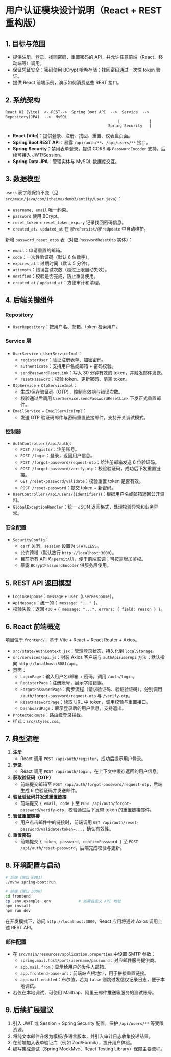 # 用户认证模块设计说明（React + REST 重构版）

## 1. 目标与范围

- 提供注册、登录、找回密码、重置密码的 API，并允许任意前端（React、移动端等）调用。
- 保证凭证安全：密码使用 BCrypt 哈希存储；找回密码通过一次性 token 验证。
- 提供 React 前端示例，演示如何消费这些 REST 接口。

## 2. 系统架构

```
React UI (Vite)  <--REST-->  Spring Boot API  -->  Service  -->  Repository(JPA)  -->  MySQL
                                                 |             |
                                             Spring Security   |
```

- **React (Vite)**：提供登录、注册、找回、重置、仪表盘页面。
- **Spring Boot REST API**：暴露 `/api/auth/**`、`/api/users/**` 接口。
- **Spring Security**：禁用表单登录，提供 CORS 与 `PasswordEncoder` 支持，后续可接入 JWT/Session。
- **Spring Data JPA**：管理实体与 MySQL 数据库交互。

## 3. 数据模型

`users` 表字段保持不变（见 `src/main/java/com/itheima/demo3/entity/User.java`）：

- `username`、`email` 唯一约束。
- `password` 使用 BCrypt。
- `reset_token` + `reset_token_expiry` 记录找回密码信息。
- `created_at`、`updated_at` 在 `@PrePersist/@PreUpdate` 中自动维护。

新增 `password_reset_otps` 表（对应 `PasswordResetOtp` 实体）：

- `email`：申请重置的邮箱。
- `code`：一次性验证码（默认 6 位数字）。
- `expires_at`：过期时间（默认 5 分钟）。
- `attempts`：错误尝试次数（超过上限自动失效）。
- `verified`：校验是否完成，防止重复使用。
- `created_at` / `updated_at`：方便审计和清理。

## 4. 后端关键组件

### Repository
- `UserRepository`：按用户名、邮箱、token 检索用户。

### Service 层
- `UserService` + `UserServiceImpl`：
  - `registerUser`：验证注册表单、加密密码。
  - `authenticate`：支持用户名或邮箱 + 密码校验。
  - `sendPasswordResetLink`：写入 30 分钟有效的 token，并触发邮件发送。
  - `resetPassword`：校验 token、更新密码、清空 token。
- `OtpService` + `OtpServiceImpl`：
  - 生成/保存验证码（OTP），控制有效期与错误次数。
  - 校验通过后调用 `UserService.sendPasswordResetLink` 下发正式重置邮件。
- `EmailService` + `EmailServiceImpl`：
  - 发送 OTP 验证码邮件与密码重置链接邮件，支持开关调试模式。

### 控制器
- `AuthController` (`/api/auth`):
  - `POST /register`：注册账号。
  - `POST /login`：登录，返回用户信息。
  - `POST /forgot-password/request-otp`：给注册邮箱发送 6 位验证码。
  - `POST /forgot-password/verify-otp`：校验验证码，成功后下发重置链接。
  - `GET /reset-password/validate`：校验重置 token 是否有效。
  - `POST /reset-password`：提交 token + 新密码。
- `UserController` (`/api/users/{identifier}`)：根据用户名或邮箱返回公开资料。
- `GlobalExceptionHandler`：统一 JSON 返回格式，处理校验异常和业务异常。

### 安全配置
- `SecurityConfig`：
  - `csrf` 关闭，`session` 设置为 `STATELESS`。
  - 允许跨域（默认放行 `http://localhost:3000`）。
  - 目前所有 API 均 `permitAll`，便于前端联调；可按需增加鉴权。
  - 暴露 `BCryptPasswordEncoder` 供服务层使用。

## 5. REST API 返回模型

- `LoginResponse`：`message` + `user`（`UserResponse`）。
- `ApiMessage`：统一的 `{ message: "..." }`。
- 校验失败：返回 `400` + `{ message: "...", errors: { field: reason } }`。

## 6. React 前端概览

项目位于 `frontend/`，基于 Vite + React + React Router + Axios。

- `src/state/AuthContext.jsx`：管理登录状态，持久化到 `localStorage`。
- `src/services/api.js`：封装 Axios 客户端与 `authApi`/`userApi` 方法；默认指向 `http://localhost:8081/api`。
- 页面：
  - `LoginPage`：输入用户名/邮箱 + 密码，调用 `/auth/login`。
  - `RegisterPage`：注册账号，展示字段错误。
  - `ForgotPasswordPage`：两步流程（请求验证码、验证验证码），分别调用 `/auth/forgot-password/request-otp` 与 `/verify-otp`。
  - `ResetPasswordPage`：读取 URL 中 token，调用校验与重置接口。
  - `DashboardPage`：展示登录后的用户信息，支持退出。
- `ProtectedRoute`：路由级登录拦截。
- 样式：`src/styles.css`。

## 7. 典型流程

1. **注册**
   - React 调用 `POST /api/auth/register`，成功后提示用户登录。
2. **登录**
   - React 调用 `POST /api/auth/login`，在上下文中缓存返回的用户信息。
3. **获取验证码（OTP）**
   - 前端提交邮箱至 `POST /api/auth/forgot-password/request-otp`，后端生成 6 位验证码并发送邮件。
4. **验证验证码并发送重置链接**
   - 前端提交 `{ email, code }` 至 `POST /api/auth/forgot-password/verify-otp`，校验通过后下发带 token 的重置链接邮件。
5. **验证重置链接**
   - 用户点击邮件中的链接时，前端调用 `GET /api/auth/reset-password/validate?token=...`，确认有效性。
6. **重置密码**
   - 前端提交 `{ token, password, confirmPassword }` 至 `POST /api/auth/reset-password`，后端完成校验与更新。

## 8. 环境配置与启动

```bash
# 后端（端口 8081）
./mvnw spring-boot:run

# 前端（端口 3000）
cd frontend
cp .env.example .env            # 如需自定义 API 地址
npm install
npm run dev
```

在开发模式下，访问 `http://localhost:3000`，React 应用将通过 Axios 调用上述 REST API。

### 邮件配置
- 在 `src/main/resources/application.properties` 中设置 SMTP 参数：
  - `spring.mail.host/port/username/password`：对应邮件服务提供商。
  - `app.mail.from`：显示给用户的发件人邮箱。
  - `app.frontend-base-url`：前端站点根地址，用于拼接重置链接。
  - `app.mail.enabled`：布尔值，若为 `false` 则跳过发信仅记录日志，便于本地调试。
- 若仅在本地调试，可使用 Mailtrap、阿里云邮件推送等服务的测试账号。

## 9. 后续扩展建议

1. 引入 JWT 或 Session + Spring Security 配置，保护 `/api/users/**` 等受限资源。
2. 将纯文本邮件升级为模板/多语言版本，并引入审计日志收集投递结果。
3. 在前端加入表单验证库（例如 Zod/Formik），提升用户体验。
4. 编写集成测试（Spring MockMvc、React Testing Library）保障主要流程。
